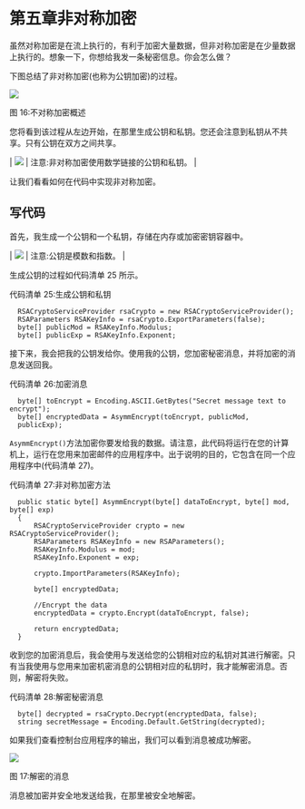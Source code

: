 # 第五章非对称加密

虽然对称加密是在流上执行的，有利于加密大量数据，但非对称加密是在少量数据上执行的。想象一下，你想给我发一条秘密信息。你会怎么做？

下图总结了非对称加密(也称为公钥加密)的过程。

![](../Images/image021.png)

图 16:不对称加密概述

您将看到该过程从左边开始，在那里生成公钥和私钥。您还会注意到私钥从不共享。只有公钥在双方之间共享。

| ![](../Images/note.png) | 注意:非对称加密使用数学链接的公钥和私钥。 |

让我们看看如何在代码中实现非对称加密。

## 写代码

首先，我生成一个公钥和一个私钥，存储在内存或加密密钥容器中。

| ![](../Images/note.png) | 注意:公钥是模数和指数。 |

生成公钥的过程如代码清单 25 所示。

代码清单 25:生成公钥和私钥

```
  RSACryptoServiceProvider rsaCrypto = new RSACryptoServiceProvider();
  RSAParameters RSAKeyInfo = rsaCrypto.ExportParameters(false);
  byte[] publicMod = RSAKeyInfo.Modulus;
  byte[] publicExp = RSAKeyInfo.Exponent;

```

接下来，我会把我的公钥发给你。使用我的公钥，您加密秘密消息，并将加密的消息发送回我。

代码清单 26:加密消息

```
  byte[] toEncrypt = Encoding.ASCII.GetBytes("Secret message text to encrypt");
  byte[] encryptedData = AsymmEncrypt(toEncrypt, publicMod,
  publicExp);

```

`AsymmEncrypt()`方法加密你要发给我的数据。请注意，此代码将运行在您的计算机上，运行在您用来加密邮件的应用程序中。出于说明的目的，它包含在同一个应用程序中(代码清单 27)。

代码清单 27:非对称加密方法

```
  public static byte[] AsymmEncrypt(byte[] dataToEncrypt, byte[] mod, byte[] exp)
  {
      RSACryptoServiceProvider crypto = new RSACryptoServiceProvider();
      RSAParameters RSAKeyInfo = new RSAParameters();
      RSAKeyInfo.Modulus = mod;
      RSAKeyInfo.Exponent = exp;

      crypto.ImportParameters(RSAKeyInfo);

      byte[] encryptedData;

      //Encrypt the data
      encryptedData = crypto.Encrypt(dataToEncrypt, false);

      return encryptedData;
  }

```

收到您的加密消息后，我会使用与发送给您的公钥相对应的私钥对其进行解密。只有当我使用与您用来加密机密消息的公钥相对应的私钥时，我才能解密消息。否则，解密将失败。

代码清单 28:解密秘密消息

```
  byte[] decrypted = rsaCrypto.Decrypt(encryptedData, false);
  string secretMessage = Encoding.Default.GetString(decrypted);

```

如果我们查看控制台应用程序的输出，我们可以看到消息被成功解密。

![](../Images/image022.png)

图 17:解密的消息

消息被加密并安全地发送给我，在那里被安全地解密。